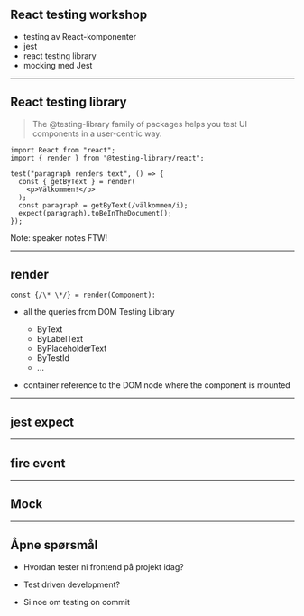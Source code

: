 ## React testing workshop

- testing av React-komponenter
- jest
- react testing library
- mocking med Jest

---

## React testing library

> The @testing-library family of packages helps you test UI components in a user-centric way.

```JSX
import React from "react";
import { render } from "@testing-library/react";

test("paragraph renders text", () => {
  const { getByText } = render(
    <p>Välkommen!</p>
  );
  const paragraph = getByText(/välkommen/i);
  expect(paragraph).toBeInTheDocument();
});

```

Note: speaker notes FTW!

---

## render

```JSX
const {/\* \*/} = render(Component):
```

- all the queries from DOM Testing Library

  - ByText
  - ByLabelText
  - ByPlaceholderText
  - ByTestId
  - ...

- container reference to the DOM node where the component is mounted

---

## jest expect

---

## fire event

---

## Mock

---

## Åpne spørsmål

- Hvordan tester ni frontend på projekt idag?

- Test driven development?

- Si noe om testing on commit
